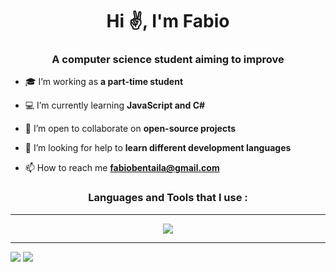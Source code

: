 <h1 align="center">Hi ✌️, I'm Fabio</h1>
<h3 align="center">A computer science student aiming to improve</h3>

- 🎓 I’m working as **a part-time student**

- 💻 I’m currently learning **JavaScript and C#**

- 👯 I’m open to collaborate on **open-source projects**

- 🤝 I’m looking for help to **learn different development languages**

- 📫 How to reach me **fabiobentaila@gmail.com**


<h3 align="center">Languages and Tools that I use :</h3>

---

<p align="center">
  <a href="https://skillicons.dev">
    <img src="https://skillicons.dev/icons?i=c,php,js,git,docker,gradle,maven,html,css,java,jquery,linux,md,postman,py,vscode"/>
  </a>
</p>

---

![](http://github-profile-summary-cards.vercel.app/api/cards/repos-per-language?username=FabioBnt&theme=tokyonight)
![](http://github-profile-summary-cards.vercel.app/api/cards/most-commit-language?username=FabioBnt&theme=tokyonight)
